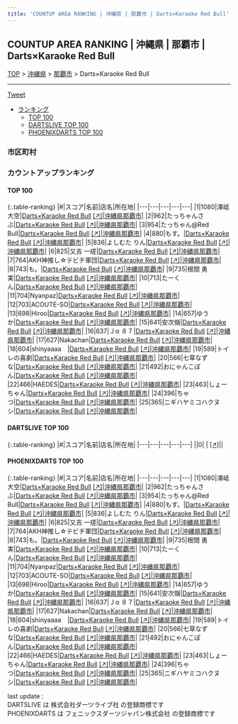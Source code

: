 ```yaml
---
title: 'COUNTUP AREA RANKING | 沖縄県 | 那覇市 | Darts×Karaoke Red Bull'
---
```

## COUNTUP AREA RANKING | 沖縄県 | 那覇市 | Darts×Karaoke Red Bull

[TOP](/darts/rank/) > [沖縄県](/darts/rank/沖縄県/) > [那覇市](/darts/rank/沖縄県/那覇市/) > Darts×Karaoke Red Bull

___

<a href="https://twitter.com/share?ref_src=twsrc%5Etfw" data-text="COUNTUP AREA RANKING | 沖縄県那覇市Darts×Karaoke Red Bull" class="twitter-share-button" data-hashtags="DARTSLIVE,PHOENIXDARTS,darts,ダーツ" data-show-count="false">Tweet</a>

* [ランキング](#カウントアップランキング)
    * [TOP 100](#top-100)
    * [DARTSLIVE TOP 100](#dartslive-top-100)
    * [PHOENIXDARTS TOP 100](#phoenixdarts-top-100)

### 市区町村

<ul>

</ul>

### カウントアップランキング

#### TOP 100



{:.table-ranking}
|#|スコア|名前|店名|所在地|
|---|---|---|---|---|
|1|1080|<span class="rank-name-pd"><span class="pro-icon-pd"></span>澤岻 大空</span>|<a href="/darts/rank/shops/92316.html">Darts×Karaoke Red Bull</a> <a href="https://vs.phoenixdarts.com/jp/shop/shopDetailInfo/s_92316?s_seq=92316">[↗]</a>|<a href="/darts/rank/沖縄県/那覇市">沖縄県那覇市</a>|
|2|962|<span class="rank-name-pd">たっちゃんさぶ</span>|<a href="/darts/rank/shops/92316.html">Darts×Karaoke Red Bull</a> <a href="https://vs.phoenixdarts.com/jp/shop/shopDetailInfo/s_92316?s_seq=92316">[↗]</a>|<a href="/darts/rank/沖縄県/那覇市">沖縄県那覇市</a>|
|3|954|<span class="rank-name-pd">たっちゃん@Red Bull</span>|<a href="/darts/rank/shops/92316.html">Darts×Karaoke Red Bull</a> <a href="https://vs.phoenixdarts.com/jp/shop/shopDetailInfo/s_92316?s_seq=92316">[↗]</a>|<a href="/darts/rank/沖縄県/那覇市">沖縄県那覇市</a>|
|4|880|<span class="rank-name-pd">もす。</span>|<a href="/darts/rank/shops/92316.html">Darts×Karaoke Red Bull</a> <a href="https://vs.phoenixdarts.com/jp/shop/shopDetailInfo/s_92316?s_seq=92316">[↗]</a>|<a href="/darts/rank/沖縄県/那覇市">沖縄県那覇市</a>|
|5|836|<span class="rank-name-pd">よしむた りん</span>|<a href="/darts/rank/shops/92316.html">Darts×Karaoke Red Bull</a> <a href="https://vs.phoenixdarts.com/jp/shop/shopDetailInfo/s_92316?s_seq=92316">[↗]</a>|<a href="/darts/rank/沖縄県/那覇市">沖縄県那覇市</a>|
|6|825|<span class="rank-name-pd"><span class="pro-icon-pd"></span>又吉 一瑳</span>|<a href="/darts/rank/shops/92316.html">Darts×Karaoke Red Bull</a> <a href="https://vs.phoenixdarts.com/jp/shop/shopDetailInfo/s_92316?s_seq=92316">[↗]</a>|<a href="/darts/rank/沖縄県/那覇市">沖縄県那覇市</a>|
|7|764|<span class="rank-name-pd">AKH神推し☆テビチ軍団</span>|<a href="/darts/rank/shops/92316.html">Darts×Karaoke Red Bull</a> <a href="https://vs.phoenixdarts.com/jp/shop/shopDetailInfo/s_92316?s_seq=92316">[↗]</a>|<a href="/darts/rank/沖縄県/那覇市">沖縄県那覇市</a>|
|8|743|<span class="rank-name-pd">も。</span>|<a href="/darts/rank/shops/92316.html">Darts×Karaoke Red Bull</a> <a href="https://vs.phoenixdarts.com/jp/shop/shopDetailInfo/s_92316?s_seq=92316">[↗]</a>|<a href="/darts/rank/沖縄県/那覇市">沖縄県那覇市</a>|
|9|735|<span class="rank-name-pd"><span class="pro-icon-pd"></span>根間 勇実</span>|<a href="/darts/rank/shops/92316.html">Darts×Karaoke Red Bull</a> <a href="https://vs.phoenixdarts.com/jp/shop/shopDetailInfo/s_92316?s_seq=92316">[↗]</a>|<a href="/darts/rank/沖縄県/那覇市">沖縄県那覇市</a>|
|10|713|<span class="rank-name-pd">たーくん</span>|<a href="/darts/rank/shops/92316.html">Darts×Karaoke Red Bull</a> <a href="https://vs.phoenixdarts.com/jp/shop/shopDetailInfo/s_92316?s_seq=92316">[↗]</a>|<a href="/darts/rank/沖縄県/那覇市">沖縄県那覇市</a>|
|11|704|<span class="rank-name-pd">Nyanpaz</span>|<a href="/darts/rank/shops/92316.html">Darts×Karaoke Red Bull</a> <a href="https://vs.phoenixdarts.com/jp/shop/shopDetailInfo/s_92316?s_seq=92316">[↗]</a>|<a href="/darts/rank/沖縄県/那覇市">沖縄県那覇市</a>|
|12|703|<span class="rank-name-pd">ACOUTE-SO</span>|<a href="/darts/rank/shops/92316.html">Darts×Karaoke Red Bull</a> <a href="https://vs.phoenixdarts.com/jp/shop/shopDetailInfo/s_92316?s_seq=92316">[↗]</a>|<a href="/darts/rank/沖縄県/那覇市">沖縄県那覇市</a>|
|13|698|<span class="rank-name-pd">Hiroo</span>|<a href="/darts/rank/shops/92316.html">Darts×Karaoke Red Bull</a> <a href="https://vs.phoenixdarts.com/jp/shop/shopDetailInfo/s_92316?s_seq=92316">[↗]</a>|<a href="/darts/rank/沖縄県/那覇市">沖縄県那覇市</a>|
|14|657|<span class="rank-name-pd">ゆうか</span>|<a href="/darts/rank/shops/92316.html">Darts×Karaoke Red Bull</a> <a href="https://vs.phoenixdarts.com/jp/shop/shopDetailInfo/s_92316?s_seq=92316">[↗]</a>|<a href="/darts/rank/沖縄県/那覇市">沖縄県那覇市</a>|
|15|641|<span class="rank-name-pd">安次嶺</span>|<a href="/darts/rank/shops/92316.html">Darts×Karaoke Red Bull</a> <a href="https://vs.phoenixdarts.com/jp/shop/shopDetailInfo/s_92316?s_seq=92316">[↗]</a>|<a href="/darts/rank/沖縄県/那覇市">沖縄県那覇市</a>|
|16|637|<span class="rank-name-pd">Ｊα ８７</span>|<a href="/darts/rank/shops/92316.html">Darts×Karaoke Red Bull</a> <a href="https://vs.phoenixdarts.com/jp/shop/shopDetailInfo/s_92316?s_seq=92316">[↗]</a>|<a href="/darts/rank/沖縄県/那覇市">沖縄県那覇市</a>|
|17|627|<span class="rank-name-pd">Nakachan</span>|<a href="/darts/rank/shops/92316.html">Darts×Karaoke Red Bull</a> <a href="https://vs.phoenixdarts.com/jp/shop/shopDetailInfo/s_92316?s_seq=92316">[↗]</a>|<a href="/darts/rank/沖縄県/那覇市">沖縄県那覇市</a>|
|18|604|<span class="rank-name-pd">shinyaaaa　</span>|<a href="/darts/rank/shops/92316.html">Darts×Karaoke Red Bull</a> <a href="https://vs.phoenixdarts.com/jp/shop/shopDetailInfo/s_92316?s_seq=92316">[↗]</a>|<a href="/darts/rank/沖縄県/那覇市">沖縄県那覇市</a>|
|19|589|<span class="rank-name-pd">トイレの喜劇</span>|<a href="/darts/rank/shops/92316.html">Darts×Karaoke Red Bull</a> <a href="https://vs.phoenixdarts.com/jp/shop/shopDetailInfo/s_92316?s_seq=92316">[↗]</a>|<a href="/darts/rank/沖縄県/那覇市">沖縄県那覇市</a>|
|20|566|<span class="rank-name-pd">七草なずな</span>|<a href="/darts/rank/shops/92316.html">Darts×Karaoke Red Bull</a> <a href="https://vs.phoenixdarts.com/jp/shop/shopDetailInfo/s_92316?s_seq=92316">[↗]</a>|<a href="/darts/rank/沖縄県/那覇市">沖縄県那覇市</a>|
|21|492|<span class="rank-name-pd">おにゃんこぽん</span>|<a href="/darts/rank/shops/92316.html">Darts×Karaoke Red Bull</a> <a href="https://vs.phoenixdarts.com/jp/shop/shopDetailInfo/s_92316?s_seq=92316">[↗]</a>|<a href="/darts/rank/沖縄県/那覇市">沖縄県那覇市</a>|
|22|466|<span class="rank-name-pd">HAEDES</span>|<a href="/darts/rank/shops/92316.html">Darts×Karaoke Red Bull</a> <a href="https://vs.phoenixdarts.com/jp/shop/shopDetailInfo/s_92316?s_seq=92316">[↗]</a>|<a href="/darts/rank/沖縄県/那覇市">沖縄県那覇市</a>|
|23|463|<span class="rank-name-pd">しょーちゃん</span>|<a href="/darts/rank/shops/92316.html">Darts×Karaoke Red Bull</a> <a href="https://vs.phoenixdarts.com/jp/shop/shopDetailInfo/s_92316?s_seq=92316">[↗]</a>|<a href="/darts/rank/沖縄県/那覇市">沖縄県那覇市</a>|
|24|396|<span class="rank-name-pd">ちゃつ</span>|<a href="/darts/rank/shops/92316.html">Darts×Karaoke Red Bull</a> <a href="https://vs.phoenixdarts.com/jp/shop/shopDetailInfo/s_92316?s_seq=92316">[↗]</a>|<a href="/darts/rank/沖縄県/那覇市">沖縄県那覇市</a>|
|25|365|<span class="rank-name-pd">ニギハヤミコハクヌシ</span>|<a href="/darts/rank/shops/92316.html">Darts×Karaoke Red Bull</a> <a href="https://vs.phoenixdarts.com/jp/shop/shopDetailInfo/s_92316?s_seq=92316">[↗]</a>|<a href="/darts/rank/沖縄県/那覇市">沖縄県那覇市</a>|


#### DARTSLIVE TOP 100



{:.table-ranking}
|#|スコア|名前|店名|所在地|
|---|---|---|---|---|
||0|<span class="rank-name-dl"> </span>|<a href="/darts/rank/shops/.html"></a> <a href="">[↗]</a>|<a href="/darts/rank//"></a>|


#### PHOENIXDARTS TOP 100



{:.table-ranking}
|#|スコア|名前|店名|所在地|
|---|---|---|---|---|
|1|1080|<span class="rank-name-pd"><span class="pro-icon-pd"></span>澤岻 大空</span>|<a href="/darts/rank/shops/92316.html">Darts×Karaoke Red Bull</a> <a href="https://vs.phoenixdarts.com/jp/shop/shopDetailInfo/s_92316?s_seq=92316">[↗]</a>|<a href="/darts/rank/沖縄県/那覇市">沖縄県那覇市</a>|
|2|962|<span class="rank-name-pd">たっちゃんさぶ</span>|<a href="/darts/rank/shops/92316.html">Darts×Karaoke Red Bull</a> <a href="https://vs.phoenixdarts.com/jp/shop/shopDetailInfo/s_92316?s_seq=92316">[↗]</a>|<a href="/darts/rank/沖縄県/那覇市">沖縄県那覇市</a>|
|3|954|<span class="rank-name-pd">たっちゃん@Red Bull</span>|<a href="/darts/rank/shops/92316.html">Darts×Karaoke Red Bull</a> <a href="https://vs.phoenixdarts.com/jp/shop/shopDetailInfo/s_92316?s_seq=92316">[↗]</a>|<a href="/darts/rank/沖縄県/那覇市">沖縄県那覇市</a>|
|4|880|<span class="rank-name-pd">もす。</span>|<a href="/darts/rank/shops/92316.html">Darts×Karaoke Red Bull</a> <a href="https://vs.phoenixdarts.com/jp/shop/shopDetailInfo/s_92316?s_seq=92316">[↗]</a>|<a href="/darts/rank/沖縄県/那覇市">沖縄県那覇市</a>|
|5|836|<span class="rank-name-pd">よしむた りん</span>|<a href="/darts/rank/shops/92316.html">Darts×Karaoke Red Bull</a> <a href="https://vs.phoenixdarts.com/jp/shop/shopDetailInfo/s_92316?s_seq=92316">[↗]</a>|<a href="/darts/rank/沖縄県/那覇市">沖縄県那覇市</a>|
|6|825|<span class="rank-name-pd"><span class="pro-icon-pd"></span>又吉 一瑳</span>|<a href="/darts/rank/shops/92316.html">Darts×Karaoke Red Bull</a> <a href="https://vs.phoenixdarts.com/jp/shop/shopDetailInfo/s_92316?s_seq=92316">[↗]</a>|<a href="/darts/rank/沖縄県/那覇市">沖縄県那覇市</a>|
|7|764|<span class="rank-name-pd">AKH神推し☆テビチ軍団</span>|<a href="/darts/rank/shops/92316.html">Darts×Karaoke Red Bull</a> <a href="https://vs.phoenixdarts.com/jp/shop/shopDetailInfo/s_92316?s_seq=92316">[↗]</a>|<a href="/darts/rank/沖縄県/那覇市">沖縄県那覇市</a>|
|8|743|<span class="rank-name-pd">も。</span>|<a href="/darts/rank/shops/92316.html">Darts×Karaoke Red Bull</a> <a href="https://vs.phoenixdarts.com/jp/shop/shopDetailInfo/s_92316?s_seq=92316">[↗]</a>|<a href="/darts/rank/沖縄県/那覇市">沖縄県那覇市</a>|
|9|735|<span class="rank-name-pd"><span class="pro-icon-pd"></span>根間 勇実</span>|<a href="/darts/rank/shops/92316.html">Darts×Karaoke Red Bull</a> <a href="https://vs.phoenixdarts.com/jp/shop/shopDetailInfo/s_92316?s_seq=92316">[↗]</a>|<a href="/darts/rank/沖縄県/那覇市">沖縄県那覇市</a>|
|10|713|<span class="rank-name-pd">たーくん</span>|<a href="/darts/rank/shops/92316.html">Darts×Karaoke Red Bull</a> <a href="https://vs.phoenixdarts.com/jp/shop/shopDetailInfo/s_92316?s_seq=92316">[↗]</a>|<a href="/darts/rank/沖縄県/那覇市">沖縄県那覇市</a>|
|11|704|<span class="rank-name-pd">Nyanpaz</span>|<a href="/darts/rank/shops/92316.html">Darts×Karaoke Red Bull</a> <a href="https://vs.phoenixdarts.com/jp/shop/shopDetailInfo/s_92316?s_seq=92316">[↗]</a>|<a href="/darts/rank/沖縄県/那覇市">沖縄県那覇市</a>|
|12|703|<span class="rank-name-pd">ACOUTE-SO</span>|<a href="/darts/rank/shops/92316.html">Darts×Karaoke Red Bull</a> <a href="https://vs.phoenixdarts.com/jp/shop/shopDetailInfo/s_92316?s_seq=92316">[↗]</a>|<a href="/darts/rank/沖縄県/那覇市">沖縄県那覇市</a>|
|13|698|<span class="rank-name-pd">Hiroo</span>|<a href="/darts/rank/shops/92316.html">Darts×Karaoke Red Bull</a> <a href="https://vs.phoenixdarts.com/jp/shop/shopDetailInfo/s_92316?s_seq=92316">[↗]</a>|<a href="/darts/rank/沖縄県/那覇市">沖縄県那覇市</a>|
|14|657|<span class="rank-name-pd">ゆうか</span>|<a href="/darts/rank/shops/92316.html">Darts×Karaoke Red Bull</a> <a href="https://vs.phoenixdarts.com/jp/shop/shopDetailInfo/s_92316?s_seq=92316">[↗]</a>|<a href="/darts/rank/沖縄県/那覇市">沖縄県那覇市</a>|
|15|641|<span class="rank-name-pd">安次嶺</span>|<a href="/darts/rank/shops/92316.html">Darts×Karaoke Red Bull</a> <a href="https://vs.phoenixdarts.com/jp/shop/shopDetailInfo/s_92316?s_seq=92316">[↗]</a>|<a href="/darts/rank/沖縄県/那覇市">沖縄県那覇市</a>|
|16|637|<span class="rank-name-pd">Ｊα ８７</span>|<a href="/darts/rank/shops/92316.html">Darts×Karaoke Red Bull</a> <a href="https://vs.phoenixdarts.com/jp/shop/shopDetailInfo/s_92316?s_seq=92316">[↗]</a>|<a href="/darts/rank/沖縄県/那覇市">沖縄県那覇市</a>|
|17|627|<span class="rank-name-pd">Nakachan</span>|<a href="/darts/rank/shops/92316.html">Darts×Karaoke Red Bull</a> <a href="https://vs.phoenixdarts.com/jp/shop/shopDetailInfo/s_92316?s_seq=92316">[↗]</a>|<a href="/darts/rank/沖縄県/那覇市">沖縄県那覇市</a>|
|18|604|<span class="rank-name-pd">shinyaaaa　</span>|<a href="/darts/rank/shops/92316.html">Darts×Karaoke Red Bull</a> <a href="https://vs.phoenixdarts.com/jp/shop/shopDetailInfo/s_92316?s_seq=92316">[↗]</a>|<a href="/darts/rank/沖縄県/那覇市">沖縄県那覇市</a>|
|19|589|<span class="rank-name-pd">トイレの喜劇</span>|<a href="/darts/rank/shops/92316.html">Darts×Karaoke Red Bull</a> <a href="https://vs.phoenixdarts.com/jp/shop/shopDetailInfo/s_92316?s_seq=92316">[↗]</a>|<a href="/darts/rank/沖縄県/那覇市">沖縄県那覇市</a>|
|20|566|<span class="rank-name-pd">七草なずな</span>|<a href="/darts/rank/shops/92316.html">Darts×Karaoke Red Bull</a> <a href="https://vs.phoenixdarts.com/jp/shop/shopDetailInfo/s_92316?s_seq=92316">[↗]</a>|<a href="/darts/rank/沖縄県/那覇市">沖縄県那覇市</a>|
|21|492|<span class="rank-name-pd">おにゃんこぽん</span>|<a href="/darts/rank/shops/92316.html">Darts×Karaoke Red Bull</a> <a href="https://vs.phoenixdarts.com/jp/shop/shopDetailInfo/s_92316?s_seq=92316">[↗]</a>|<a href="/darts/rank/沖縄県/那覇市">沖縄県那覇市</a>|
|22|466|<span class="rank-name-pd">HAEDES</span>|<a href="/darts/rank/shops/92316.html">Darts×Karaoke Red Bull</a> <a href="https://vs.phoenixdarts.com/jp/shop/shopDetailInfo/s_92316?s_seq=92316">[↗]</a>|<a href="/darts/rank/沖縄県/那覇市">沖縄県那覇市</a>|
|23|463|<span class="rank-name-pd">しょーちゃん</span>|<a href="/darts/rank/shops/92316.html">Darts×Karaoke Red Bull</a> <a href="https://vs.phoenixdarts.com/jp/shop/shopDetailInfo/s_92316?s_seq=92316">[↗]</a>|<a href="/darts/rank/沖縄県/那覇市">沖縄県那覇市</a>|
|24|396|<span class="rank-name-pd">ちゃつ</span>|<a href="/darts/rank/shops/92316.html">Darts×Karaoke Red Bull</a> <a href="https://vs.phoenixdarts.com/jp/shop/shopDetailInfo/s_92316?s_seq=92316">[↗]</a>|<a href="/darts/rank/沖縄県/那覇市">沖縄県那覇市</a>|
|25|365|<span class="rank-name-pd">ニギハヤミコハクヌシ</span>|<a href="/darts/rank/shops/92316.html">Darts×Karaoke Red Bull</a> <a href="https://vs.phoenixdarts.com/jp/shop/shopDetailInfo/s_92316?s_seq=92316">[↗]</a>|<a href="/darts/rank/沖縄県/那覇市">沖縄県那覇市</a>|


<div class="footer border-top border-gray-light mt-5 pt-3 text-right text-gray">
    last update : <span style="font-weight: italic" id="foot_last_modified"></span><br />
    DARTSLIVE は 株式会社ダーツライブ社 の登録商標です<br />
    PHOENIXDARTS は フェニックスダーツジャパン株式会社 の登録商標です<br />
</div>

<script src="https://cdnjs.cloudflare.com/ajax/libs/jquery.tablesorter/2.31.3/js/jquery.tablesorter.min.js" integrity="sha512-qzgd5cYSZcosqpzpn7zF2ZId8f/8CHmFKZ8j7mU4OUXTNRd5g+ZHBPsgKEwoqxCtdQvExE5LprwwPAgoicguNg==" crossorigin="anonymous" referrerpolicy="no-referrer"></script>
<link rel="stylesheet" href="https://cdnjs.cloudflare.com/ajax/libs/jquery.tablesorter/2.31.3/css/theme.default.min.css" integrity="sha512-wghhOJkjQX0Lh3NSWvNKeZ0ZpNn+SPVXX1Qyc9OCaogADktxrBiBdKGDoqVUOyhStvMBmJQ8ZdMHiR3wuEq8+w==" crossorigin="anonymous" referrerpolicy="no-referrer" />
<script>
$(function() {
    $(".table-ranking").tablesorter({sortList:[[0, 0]]});
    $("#foot_last_modified").text(formatDate(new Date(document.lastModified), 'yyyy-MM-dd HH:mm:ss'));
});
</script>

<script async src="https://platform.twitter.com/widgets.js" charset="utf-8"></script>